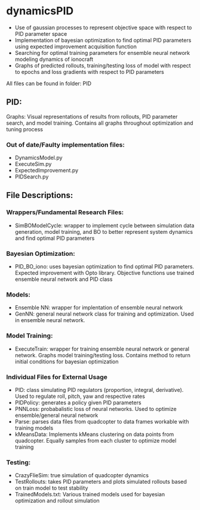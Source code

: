 # dynamicsPID
- Use of gaussian processes to represent objective space with respect to PID parameter space
- Implementation of bayesian optimization to find optimal PID parameters using expected improvement acquisition function
- Searching for optimal training parameters for ensemble neural network modeling dynamics of ionocraft 
- Graphs of predicted rollouts, training/testing loss of model with respect to epochs and loss gradients with respect to PID parameters

All files can be found in folder: PID

## PID:
  
  Graphs: Visual representations of results from rollouts, PID parameter search, and model training. Contains all graphs throughout optimization and tuning process
  
  ### Out of date/Faulty implementation files:
  - DynamicsModel.py
  - ExecuteSim.py
  - ExpectedImprovement.py 
  - PIDSearch.py
  
  ## File Descriptions:
  
  ### Wrappers/Fundamental Research Files:
  - SimBOModelCycle: wrapper to implement cycle between simulation data generation, model training, and BO to better represent system dynamics and find optimal PID parameters
  
  ### Bayesian Optimization:
  - PID_BO_iono: uses bayesian optimization to find optimal PID parameters. Expected improvement with Opto library. Objective functions use trained ensemble neural network and PID class
  
  ### Models:
  - Ensemble NN: wrapper for implentation of ensemble neural network
  - GenNN: general neural network class for training and optimization. Used in ensemble neural network.
  
  ### Model Training:
  - ExecuteTrain: wrapper for training ensemble neural network or general network. Graphs model training/testing loss. Contains method to return initial conditions for bayesian optimization
  
  ### Individual Files for External Usage
  - PID: class simulating PID regulators (proportion, integral, derivative). Used to regulate roll, pitch, yaw and respective rates
  - PIDPolicy: generates a policy given PID parameters 
  - PNNLoss: probabalistic loss of neural networks. Used to optimize ensemble/general neural network
  - Parse: parses data files from quadcopter to data frames workable with training models
  - kMeansData: Implements kMeans clustering on data points from quadcopter. Equally samples from each cluster to optimize model training
  
  ### Testing:
  - CrazyFlieSim: true simulation of quadcopter dynamics 
  - TestRollouts: takes PID parameters and plots simulated rollouts based on train model to test stability
  - TrainedModels.txt: Various trained models used for bayesian optimization and rollout simulation
